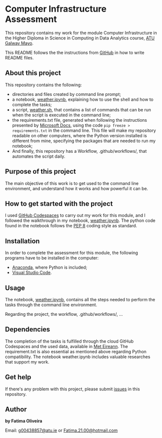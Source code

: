 # Computer Infrastructure Assessment

This repository contains my work for the module Computer Infrastructure in the Higher Diploma in Science in Computing in Data Analytics course, [ATU Galway Mayo](https://www.gmit.ie/).

This README follows the the instructions from [GitHub](https://docs.github.com/en/repositories/managing-your-repositorys-settings-and-features/customizing-your-repository/about-readmes) in how to write README files.

## About this project

 This repository contains the following:
 - directories and files created by command line prompt; 
 - a notebook, [weather.ipynb](https://github.com/FatimaBOliveira/computer-infrastructure-assessment/blob/main/weather.ipynb), explaining how to use the shell and how to complete the tasks;
 - a script, [weather.sh](https://github.com/FatimaBOliveira/computer-infrastructure-assessment/blob/main/weather.sh), that contains a list of commands that can be run when the script is executed in the command line;
 - the requirements.txt file, generated when following the instructions presented by [Microsoft Docs](https://github.com/MicrosoftDocs/visualstudio-docs/blob/main/docs/python/managing-required-packages-with-requirements-txt.md), using the code `pip freeze > requirements.txt` in the command line. This file will make my repository readable on other computers, where the Python version installed is different from mine, specifying the packages that are needed to run my notebook;
 - And finally, this repository has a Workflow, .github/workflows/, that automates the script daily.

## Purpose of this project

The main objective of this work is to get used to the command line environment, and understand how it works and how powerful it can be.

## How to get started with the project

I used [GitHub Codespaces](https://docs.github.com/en/codespaces/overview) to carry out my work for this module, and I followed the walkthrough in my notebook, [weather.ipynb](https://github.com/FatimaBOliveira/computer-infrastructure-assessment/blob/main/weather.ipynb). The python code found in the notebook follows the [PEP 8](https://realpython.com/python-pep8/) coding style as standard.

## Installation

In order to complete the assessment for this module, the following programs have to be installed in the computer: 
- [Anaconda](https://www.anaconda.com/), where Python is included;
- [Visual Studio Code](https://code.visualstudio.com/).

## Usage

The notebook, [weather.ipynb](https://github.com/FatimaBOliveira/computer-infrastructure-assessment/blob/main/weather.ipynb), contains all the steps needed to perform the tasks through the command line environment.

Regarding the project, the workflow, .github/workflows/, ...

## Dependencies

The completion of the tasks is fulfilled through the cloud GitHub Codespaces and the used data, available in [Met Eireann](https://prodapi.metweb.ie/observations/athenry/today). The requirement.txt is also essential as mentioned above regarding Python compatibility. The notebook weather.ipynb includes valuable researches that support my work.

## Get help

If there's any problem with this project, please submit [issues](https://github.com/FatimaBOliveira/computer-infrastructure-assessment/issues) in this repository.

## Author

**by Fatima Oliveira** 

Email: g00438857@atu.ie or Fatima.21.00@hotmail.com